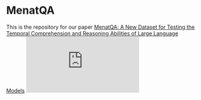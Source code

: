 # MenatQA
This is the repository for our paper [MenatQA: A New Dataset for Testing the Temporal Comprehension and Reasoning Abilities of Large Language Models](https://arxiv.org/pdf/2310.05157.pdf)
![Image text](https://github.com/weiyifan1023/MenatQA/blob/main/example.pdf)
